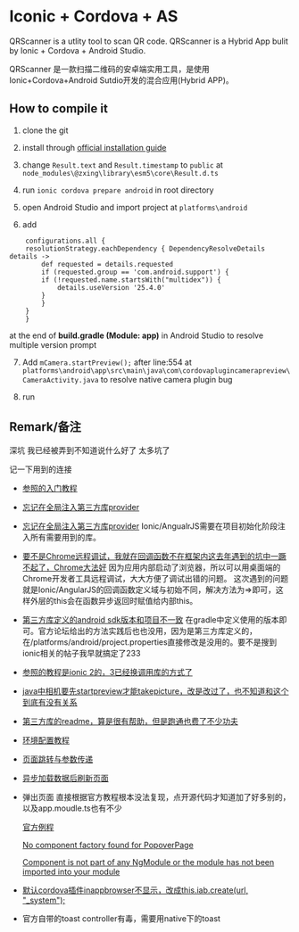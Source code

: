 # Iconic + Cordova + AS

QRScanner is a utlity tool to scan QR code. QRScanner is a Hybrid App bulit by Ionic + Cordova + Android Studio.

QRScanner 是一款扫描二维码的安卓端实用工具，是使用Ionic+Cordova+Android Sutdio开发的混合应用(Hybrid APP)。

## How to compile it

  1. clone the git

  2. install through [official installation guide](https://ionicframework.com/docs/intro/installation/)

  3. change ```Result.text``` and ```Result.timestamp``` to ```public``` at  ```node_modules\@zxing\library\esm5\core\Result.d.ts```

  4. run ```ionic cordova prepare android``` in root directory

  5. open Android Studio and import project at ```platforms\android```

  6. add

```
    configurations.all {
    resolutionStrategy.eachDependency { DependencyResolveDetails details ->
        def requested = details.requested
        if (requested.group == 'com.android.support') {
        if (!requested.name.startsWith("multidex")) {
            details.useVersion '25.4.0'
        }
        }
    }
    }
```

  at the end of **build.gradle (Module: app)** in Android Studio to resolve multiple version prompt

  7. Add ```mCamera.startPreview();``` after line:554 at ```platforms\android\app\src\main\java\com\cordovaplugincamerapreview\CameraActivity.java``` to resolve native camera plugin bug

  8. run

## Remark/备注

深坑 我已经被弄到不知道说什么好了 太多坑了

记一下用到的连接

* [参照的入门教程](https://code.tutsplus.com/tutorials/how-to-create-a-camera-app-with-ionic-2--cms-28205)

* [忘记在全局注入第三方库provider](https://stackoverflow.com/questions/46048904/no-provider-for-camera-injectionerror)

* [忘记在全局注入第三方库provider](https://stackoverflow.com/questions/46048904/no-provider-for-camera-injectionerror)
  Ionic/AngualrJS需要在项目初始化阶段注入所有需要用到的库。

* [要不是Chrome远程调试，我就在回调函数不在框架内这去年遇到的坑中一蹶不起了，Chrome大法好](https://medium.com/@coderonfleek/debugging-an-ionic-android-app-using-chrome-dev-tools-6e139b79e8d2)
  因为应用内部启动了浏览器，所以可以用桌面端的Chrome开发者工具远程调试，大大方便了调试出错的问题。
  这次遇到的问题就是Ionic/AngularJS的回调函数定义域与初始不同，解决方法为=>即可，这样外层的this会在函数异步返回时赋值给内部this。

* [第三方库定义的android sdk版本和项目不一致](https://forum.ionicframework.com/t/manifest-merger-failed-attribute-meta-data-android-support-version-value-value-26-1-0-from-com-android-support-support-v13-26-1-0-androidmanifest-xml-28-13-35/113022/2)
  在gradle中定义使用的版本即可。官方论坛给出的方法实践后也也没用，因为是第三方库定义的，在/platforms/android/project.properties直接修改是没用的。要不是搜到ionic相关的帖子我早就搞定了233

* [参照的教程是ionic 2的，3已经换调用库的方式了](https://stackoverflow.com/questions/43583032/cannot-find-module-ionic-native)

* [java中相机要先startpreview才能takepicture，改是改过了，也不知道和这个到底有没有关系](https://stackoverflow.com/questions/21723557/java-lang-runtimeexception-takepicture-failed)

* [第三方库的readme，算是很有帮助，但是跑通也费了不少功夫](https://ionicframework.com/docs/native/camera-preview/)

* [环境配置教程](https://www.jianshu.com/p/f301567378c5)

* [页面跳转与参数传递](https://blog.csdn.net/gent__chen/article/details/78690877)

* [异步加载数据后刷新页面](https://blog.csdn.net/u010564430/article/details/55214010)

* 弹出页面 直接根据官方教程根本没法复现，点开源代码才知道加了好多别的，以及app.moudle.ts也有不少

    [官方例程](https://ionicframework.com/docs/components/#popovers)

    [No component factory found for PopoverPage](https://forum.ionicframework.com/t/ionviewpreload-error-no-component-factory-found/73015)

    [Component is not part of any NgModule or the module has not been imported into your module](https://stackoverflow.com/questions/44827999/component-is-not-part-of-any-ngmodule-or-the-module-has-not-been-imported-into-y)

* [默认cordova插件inappbrowser不显示，改成this.iab.create(url, "_system");](https://www.techiediaries.com/inappbrowser-ionic-v3/)

* 官方自带的toast controller有毒，需要用native下的toast
